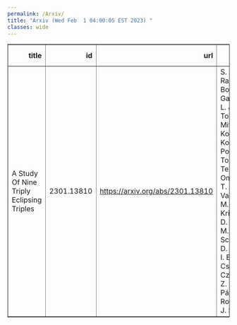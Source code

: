 ```yaml
---
permalink: /Arxiv/
title: "Arxiv (Wed Feb  1 04:00:05 EST 2023) "
classes: wide
---
```

<table border="1" class="dataframe">
  <thead>
    <tr style="text-align: right;">
      <th>title</th>
      <th>id</th>
      <th>url</th>
      <th>authors</th>
      <th>Local Authors</th>
    </tr>
  </thead>
  <tbody>
    <tr>
      <td>A Study Of Nine Triply Eclipsing Triples</td>
      <td>2301.13810</td>
      <td><a href="https://arxiv.org/abs/2301.13810" target="_blank">https://arxiv.org/abs/2301.13810</a></td>
      <td>S. A. Rappaport, T. Borkovits, R. Gagliano, T. L. Jacobs, A. Tokovinin, T. Mitnyan, R. Komžik, V. B. Kostov, B. P. Powell, G. Torres, I. Terentev, M. Omohundro, T. Pribulla, A. Vanderburg, M. H. Kristiansen, D. Latham, H. M. Schwengeler, D. Lacourse, I. B. Bíró, I. Csányi, D. R. Czavalinga, Z. Garai, A. Pál, J. E. Rodriguez, D. J. Stevens</td>
      <td>Jennifer Rodriguez</td>
    </tr>
  </tbody>
</table>